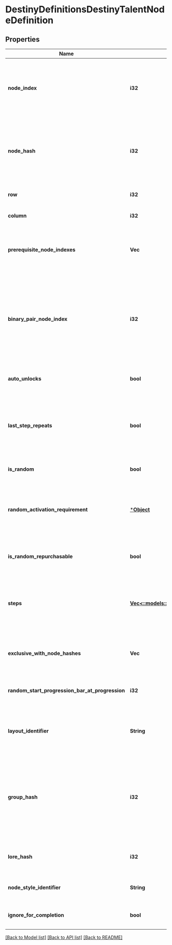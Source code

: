 # DestinyDefinitionsDestinyTalentNodeDefinition

## Properties
Name | Type | Description | Notes
------------ | ------------- | ------------- | -------------
**node_index** | **i32** | The index into the DestinyTalentGridDefinition&#39;s \&quot;nodes\&quot; property where this node is located. Used to uniquely identify the node within the Talent Grid. Note that this is content version dependent: make sure you have the latest version of content before trying to use these properties. | [optional] [default to null]
**node_hash** | **i32** | The hash identifier for the node, which unfortunately is also content version dependent but can be (and ideally, should be) used instead of the nodeIndex to uniquely identify the node.  The two exist side-by-side for backcompat reasons due to the Great Talent Node Restructuring of Destiny 1, and I ran out of time to remove one of them and standardize on the other. Sorry! | [optional] [default to null]
**row** | **i32** | The visual \&quot;row\&quot; where the node should be shown in the UI. If negative, then the node is hidden. | [optional] [default to null]
**column** | **i32** | The visual \&quot;column\&quot; where the node should be shown in the UI. If negative, the node is hidden. | [optional] [default to null]
**prerequisite_node_indexes** | **Vec<i32>** | Indexes into the DestinyTalentGridDefinition.nodes property for any nodes that must be activated before this one is allowed to be activated.  I would have liked to change this to hashes for Destiny 2, but we have run out of time. | [optional] [default to null]
**binary_pair_node_index** | **i32** | At one point, Talent Nodes supported the idea of \&quot;Binary Pairs\&quot;: nodes that overlapped each other visually, and where activating one deactivated the other. They ended up not being used, mostly because Exclusive Sets are *almost* a superset of this concept, but the potential for it to be used still exists in theory.  If this is ever used, this will be the index into the DestinyTalentGridDefinition.nodes property for the node that is the binary pair match to this node. Activating one deactivates the other. | [optional] [default to null]
**auto_unlocks** | **bool** | If true, this node will automatically unlock when the Talent Grid&#39;s level reaches the required level of the current step of this node. | [optional] [default to null]
**last_step_repeats** | **bool** | At one point, Nodes were going to be able to be activated multiple times, changing the current step and potentially piling on multiple effects from the previously activated steps. This property would indicate if the last step could be activated multiple times.   This is not currently used, but it isn&#39;t out of the question that this could end up being used again in a theoretical future. | [optional] [default to null]
**is_random** | **bool** | If this is true, the node&#39;s step is determined randomly rather than the first step being chosen. | [optional] [default to null]
**random_activation_requirement** | [***Object**](Object.md) | At one point, you were going to be able to repurchase talent nodes that had random steps, to \&quot;re-roll\&quot; the current step of the node (and thus change the properties of your item). This was to be the activation requirement for performing that re-roll.  The system still exists to do this, as far as I know, so it may yet come back around! | [optional] [default to null]
**is_random_repurchasable** | **bool** | If this is true, the node can be \&quot;re-rolled\&quot; to acquire a different random current step. This is not used, but still exists for a theoretical future of talent grids. | [optional] [default to null]
**steps** | [**Vec<::models::DestinyDefinitionsDestinyNodeStepDefinition>**](Destiny.Definitions.DestinyNodeStepDefinition.md) | At this point, \&quot;steps\&quot; have been obfuscated into conceptual entities, aggregating the underlying notions of \&quot;properties\&quot; and \&quot;true steps\&quot;.  If you need to know a step as it truly exists - such as when recreating Node logic when processing Vendor data - you&#39;ll have to use the \&quot;realSteps\&quot; property below. | [optional] [default to null]
**exclusive_with_node_hashes** | **Vec<i32>** | The nodeHash values for nodes that are in an Exclusive Set with this node.  See DestinyTalentGridDefinition.exclusiveSets for more info about exclusive sets.  Again, note that these are nodeHashes and *not* nodeIndexes. | [optional] [default to null]
**random_start_progression_bar_at_progression** | **i32** | If the node&#39;s step is randomly selected, this is the amount of the Talent Grid&#39;s progression experience at which the progression bar for the node should be shown. | [optional] [default to null]
**layout_identifier** | **String** | A string identifier for a custom visual layout to apply to this talent node. Unfortunately, we do not have any data for rendering these custom layouts. It will be up to you to interpret these strings and change your UI if you want to have custom UI matching these layouts. | [optional] [default to null]
**group_hash** | **i32** | As of Destiny 2, nodes can exist as part of \&quot;Exclusive Groups\&quot;. These differ from exclusive sets in that, within the group, many nodes can be activated. But the act of activating any node in the group will cause \&quot;opposing\&quot; nodes (nodes in groups that are not allowed to be activated at the same time as this group) to deactivate.  See DestinyTalentExclusiveGroup for more information on the details. This is an identifier for this node&#39;s group, if it is part of one. | [optional] [default to null]
**lore_hash** | **i32** | Talent nodes can be associated with a piece of Lore, generally rendered in a tooltip. This is the hash identifier of the lore element to show, if there is one to be show. | [optional] [default to null]
**node_style_identifier** | **String** | Comes from the talent grid node style: this identifier should be used to determine how to render the node in the UI. | [optional] [default to null]
**ignore_for_completion** | **bool** | Comes from the talent grid node style: if true, then this node should be ignored for determining whether the grid is complete. | [optional] [default to null]

[[Back to Model list]](../README.md#documentation-for-models) [[Back to API list]](../README.md#documentation-for-api-endpoints) [[Back to README]](../README.md)


